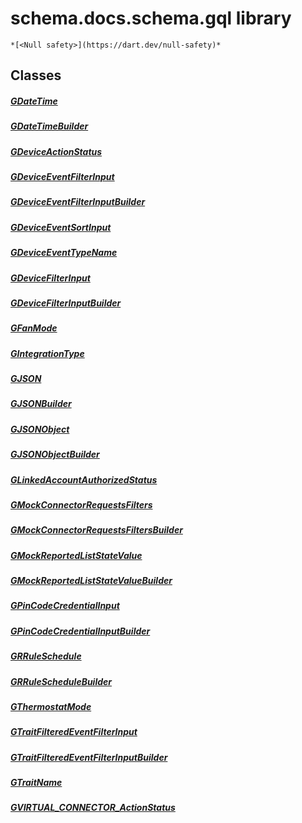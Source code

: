 


# schema.docs.schema.gql library






    *[<Null safety>](https://dart.dev/null-safety)*





## Classes

##### [GDateTime](../third_party_yonomi_graphql_schema_schema.docs.schema.gql/GDateTime-class.md)



 


##### [GDateTimeBuilder](../third_party_yonomi_graphql_schema_schema.docs.schema.gql/GDateTimeBuilder-class.md)



 


##### [GDeviceActionStatus](../third_party_yonomi_graphql_schema_schema.docs.schema.gql/GDeviceActionStatus-class.md)



 


##### [GDeviceEventFilterInput](../third_party_yonomi_graphql_schema_schema.docs.schema.gql/GDeviceEventFilterInput-class.md)



 


##### [GDeviceEventFilterInputBuilder](../third_party_yonomi_graphql_schema_schema.docs.schema.gql/GDeviceEventFilterInputBuilder-class.md)



 


##### [GDeviceEventSortInput](../third_party_yonomi_graphql_schema_schema.docs.schema.gql/GDeviceEventSortInput-class.md)



 


##### [GDeviceEventTypeName](../third_party_yonomi_graphql_schema_schema.docs.schema.gql/GDeviceEventTypeName-class.md)



 


##### [GDeviceFilterInput](../third_party_yonomi_graphql_schema_schema.docs.schema.gql/GDeviceFilterInput-class.md)



 


##### [GDeviceFilterInputBuilder](../third_party_yonomi_graphql_schema_schema.docs.schema.gql/GDeviceFilterInputBuilder-class.md)



 


##### [GFanMode](../third_party_yonomi_graphql_schema_schema.docs.schema.gql/GFanMode-class.md)



 


##### [GIntegrationType](../third_party_yonomi_graphql_schema_schema.docs.schema.gql/GIntegrationType-class.md)



 


##### [GJSON](../third_party_yonomi_graphql_schema_schema.docs.schema.gql/GJSON-class.md)



 


##### [GJSONBuilder](../third_party_yonomi_graphql_schema_schema.docs.schema.gql/GJSONBuilder-class.md)



 


##### [GJSONObject](../third_party_yonomi_graphql_schema_schema.docs.schema.gql/GJSONObject-class.md)



 


##### [GJSONObjectBuilder](../third_party_yonomi_graphql_schema_schema.docs.schema.gql/GJSONObjectBuilder-class.md)



 


##### [GLinkedAccountAuthorizedStatus](../third_party_yonomi_graphql_schema_schema.docs.schema.gql/GLinkedAccountAuthorizedStatus-class.md)



 


##### [GMockConnectorRequestsFilters](../third_party_yonomi_graphql_schema_schema.docs.schema.gql/GMockConnectorRequestsFilters-class.md)



 


##### [GMockConnectorRequestsFiltersBuilder](../third_party_yonomi_graphql_schema_schema.docs.schema.gql/GMockConnectorRequestsFiltersBuilder-class.md)



 


##### [GMockReportedListStateValue](../third_party_yonomi_graphql_schema_schema.docs.schema.gql/GMockReportedListStateValue-class.md)



 


##### [GMockReportedListStateValueBuilder](../third_party_yonomi_graphql_schema_schema.docs.schema.gql/GMockReportedListStateValueBuilder-class.md)



 


##### [GPinCodeCredentialInput](../third_party_yonomi_graphql_schema_schema.docs.schema.gql/GPinCodeCredentialInput-class.md)



 


##### [GPinCodeCredentialInputBuilder](../third_party_yonomi_graphql_schema_schema.docs.schema.gql/GPinCodeCredentialInputBuilder-class.md)



 


##### [GRRuleSchedule](../third_party_yonomi_graphql_schema_schema.docs.schema.gql/GRRuleSchedule-class.md)



 


##### [GRRuleScheduleBuilder](../third_party_yonomi_graphql_schema_schema.docs.schema.gql/GRRuleScheduleBuilder-class.md)



 


##### [GThermostatMode](../third_party_yonomi_graphql_schema_schema.docs.schema.gql/GThermostatMode-class.md)



 


##### [GTraitFilteredEventFilterInput](../third_party_yonomi_graphql_schema_schema.docs.schema.gql/GTraitFilteredEventFilterInput-class.md)



 


##### [GTraitFilteredEventFilterInputBuilder](../third_party_yonomi_graphql_schema_schema.docs.schema.gql/GTraitFilteredEventFilterInputBuilder-class.md)



 


##### [GTraitName](../third_party_yonomi_graphql_schema_schema.docs.schema.gql/GTraitName-class.md)



 


##### [GVIRTUAL_CONNECTOR_ActionStatus](../third_party_yonomi_graphql_schema_schema.docs.schema.gql/GVIRTUAL_CONNECTOR_ActionStatus-class.md)



 















